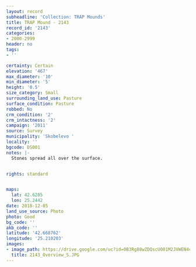```yaml
---
layout: record
subheadline: 'Collection: TRAP Mounds'
title: TRAP Mound - 2143
record_id: '2143'
categories:
- 2000-2999
header: no
tags:
- ''

certainty: Certain
elevation: '467'
max_diameter: '10'
min_diameter: '5'
height: '0.5'
size_category: Small
surrounding_land_use: Pasture
surface_condition: Pasture
robbed: No
crm_condition: '2'
crm_intactness: '2'
campaign: '2011'
source: Survey
municipality: 'Skobelevo '
locality: ''
bgcode: DS001
notes: |-
  Stones spread all over the surface.


rights: standard


maps:
  lat: 42.6285
  lon: 25.2442
date: 2018-12-05
land_use_source: Photo
photo: Good
bg_code: ''
akb_code: ''
latitude: '42.668762'
longitude: '25.210203'
images:
- image_path: https://drive.google.com/uc?id=0B3Rg88wZDQscU001M2JVWEN4cms
  title: 2143_Overview_S.JPG
---
```

